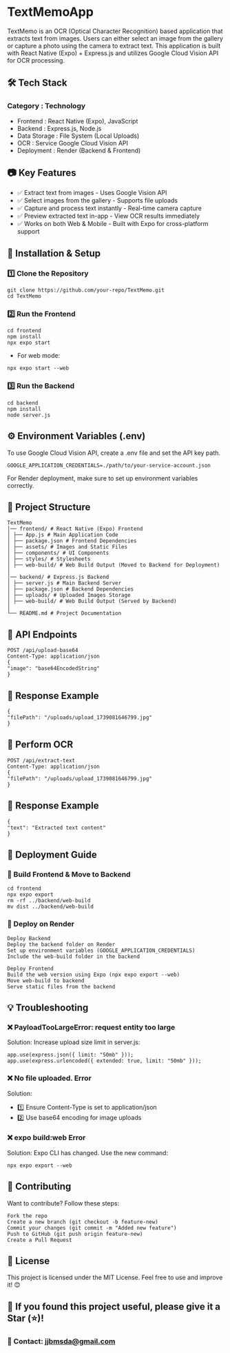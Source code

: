 # TextMemoApp

TextMemo is an OCR (Optical Character Recognition) based application that extracts text from images.
Users can either select an image from the gallery or capture a photo using the camera to extract text.
This application is built with React Native (Expo) + Express.js and utilizes Google Cloud Vision API for OCR processing.

## 🛠 Tech Stack
### Category : Technology
- Frontend : React Native (Expo), JavaScript
- Backend : Express.js, Node.js
- Data Storage : File System (Local Uploads)
- OCR : Service Google Cloud Vision API
- Deployment : Render (Backend & Frontend)

## 📷 Key Features
- ✅ Extract text from images - Uses Google Vision API
- ✅ Select images from the gallery - Supports file uploads
- ✅ Capture and process text instantly - Real-time camera capture
- ✅ Preview extracted text in-app - View OCR results immediately
- ✅ Works on both Web & Mobile - Built with Expo for cross-platform support

## 🚀 Installation & Setup
### 1️⃣ Clone the Repository
```
git clone https://github.com/your-repo/TextMemo.git
cd TextMemo
```
### 2️⃣ Run the Frontend
```
cd frontend
npm install
npx expo start
```
- For web mode:
```
npx expo start --web
```
### 3️⃣ Run the Backend
```
cd backend
npm install
node server.js
```
## ⚙️ Environment Variables (.env)
To use Google Cloud Vision API, create a .env file and set the API key path.
```
GOOGLE_APPLICATION_CREDENTIALS=./path/to/your-service-account.json
```
For Render deployment, make sure to set up environment variables correctly.

## 📂 Project Structure
```
TextMemo
│── frontend/ # React Native (Expo) Frontend
│ ├── App.js # Main Application Code
│ ├── package.json # Frontend Dependencies
│ ├── assets/ # Images and Static Files
│ ├── components/ # UI Components
│ ├── styles/ # Stylesheets
│ ├── web-build/ # Web Build Output (Moved to Backend for Deployment)
│
│── backend/ # Express.js Backend
│ ├── server.js # Main Backend Server
│ ├── package.json # Backend Dependencies
│ ├── uploads/ # Uploaded Images Storage
│ ├── web-build/ # Web Build Output (Served by Backend)
│
└── README.md # Project Documentation
```
## 📌 API Endpoints
```
POST /api/upload-base64
Content-Type: application/json
{
"image": "base64EncodedString"
}
```
## 📌 Response Example
```
{
"filePath": "/uploads/upload_1739081646799.jpg"
}
```
## 🔹 Perform OCR
```
POST /api/extract-text
Content-Type: application/json
{
"filePath": "/uploads/upload_1739081646799.jpg"
}
```
## 📌 Response Example
```
{
"text": "Extracted text content"
}
```
## 🎯 Deployment Guide
### 📍 Build Frontend & Move to Backend
```
cd frontend
npx expo export
rm -rf ../backend/web-build
mv dist ../backend/web-build
```
### 📍 Deploy on Render
```
Deploy Backend
Deploy the backend folder on Render
Set up environment variables (GOOGLE_APPLICATION_CREDENTIALS)
Include the web-build folder in the backend
```
```
Deploy Frontend
Build the web version using Expo (npx expo export --web)
Move web-build to backend
Serve static files from the backend
```
## 💡 Troubleshooting
### ❌ PayloadTooLargeError: request entity too large
Solution: Increase upload size limit in server.js:
```
app.use(express.json({ limit: "50mb" }));
app.use(express.urlencoded({ extended: true, limit: "50mb" }));
```
### ❌ No file uploaded. Error
Solution:
- 1️⃣ Ensure Content-Type is set to application/json
- 2️⃣ Use base64 encoding for image uploads
### ❌ expo build:web Error
Solution:
Expo CLI has changed. Use the new command:
```
npx expo export --web
```
## 🎉 Contributing
Want to contribute? Follow these steps:
```
Fork the repo
Create a new branch (git checkout -b feature-new)
Commit your changes (git commit -m "Added new feature")
Push to GitHub (git push origin feature-new)
Create a Pull Request
```
## 📜 License
This project is licensed under the MIT License.
Feel free to use and improve it! 😊

## 🚀 If you found this project useful, please give it a Star (⭐)!
### 📧 Contact: jjbmsda@gmail.com
